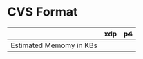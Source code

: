 # CVS Format

|                         | xdp | p4 |
|-------------------------|-----|----|
| Estimated Memomy in KBs |     |    |
